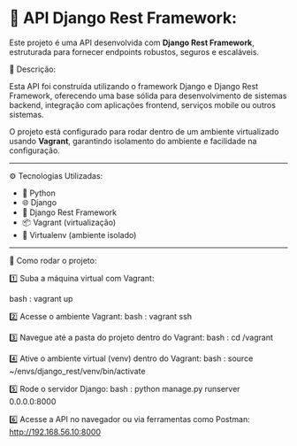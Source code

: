 # 🚀 API Django Rest Framework:

Este projeto é uma API desenvolvida com **Django Rest Framework**, estruturada para fornecer endpoints robustos, seguros e escaláveis.

📑 Descrição:

Esta API foi construída utilizando o framework Django e Django Rest Framework, oferecendo uma base sólida para desenvolvimento de sistemas backend, integração com aplicações frontend, serviços mobile ou outros sistemas.

O projeto está configurado para rodar dentro de um ambiente virtualizado usando **Vagrant**, garantindo isolamento do ambiente e facilidade na configuração.

---

⚙️ Tecnologias Utilizadas:

- 🐍 Python
- 🌐 Django
- 🔗 Django Rest Framework
- 📦 Vagrant (virtualização)
- 🔧 Virtualenv (ambiente isolado)

---

🚀 Como rodar o projeto:

1️⃣ Suba a máquina virtual com Vagrant:

bash : vagrant up

2️⃣ Acesse o ambiente Vagrant:
bash : vagrant ssh

3️⃣ Navegue até a pasta do projeto dentro do Vagrant:
bash : cd /vagrant

4️⃣ Ative o ambiente virtual (venv) dentro do Vagrant:
bash : source ~/envs/django_rest/venv/bin/activate

5️⃣ Rode o servidor Django:
bash : python manage.py runserver 0.0.0.0:8000

6️⃣ Acesse a API no navegador ou via ferramentas como Postman:
http://192.168.56.10:8000



